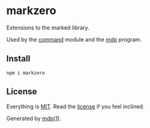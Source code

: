 markzero
========

Extensions to the marked library.

Used by the [command](https://github.com/freeformsystems/cli-command) module and the [mdp](https://github.com/freeformsystems/mdp) program.

## Install

```
npm i markzero
```

## License

Everything is [MIT](http://en.wikipedia.org/wiki/MIT_License). Read the [license](https://github.com/freeformsystems/markzero/blob/master/LICENSE) if you feel inclined.

Generated by [mdp(1)](https://github.com/freeformsystems/mdp).

[mdp]: https://github.com/freeformsystems/mdp
[command]: https://github.com/freeformsystems/cli-command
